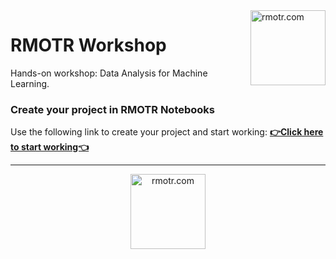 <img align="right" width="120" alt="rmotr.com" src="https://user-images.githubusercontent.com/7065401/45454218-80bee800-b6b9-11e8-97bb-bb5e7675f440.png">

# RMOTR Workshop

Hands-on workshop: Data Analysis for Machine Learning.

### Create your project in RMOTR Notebooks

Use the following link to create your project and start working: **[👉Click here to start working👈](https://notebooks.rmotr.com/projects/create?repo_url=https://github.com/rmotr/ml-data-analysis-workshop&name=ml-data-analysis-workshop)**

---
<a href="https://rmotr.com/" target="_blank" style="display: block; text-align: center;">
  <img width="120" alt="rmotr.com" src="https://user-images.githubusercontent.com/7065401/45453876-72240100-b6b8-11e8-9c5a-9cd1ba75b91b.png">
</a>
